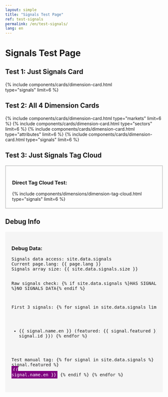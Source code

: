 ```yaml
---
layout: simple
title: "Signals Test Page"
ref: test-signals
permalink: /en/test-signals/
lang: en
---
```


# Signals Test Page

## Test 1: Just Signals Card

<div style="max-width: 400px; margin: 20px 0;">
{% include components/cards/dimension-card.html type="signals" limit=6 %}
</div>

## Test 2: All 4 Dimension Cards

<div style="display: grid; grid-template-columns: repeat(auto-fit, minmax(300px, 1fr)); gap: 20px; margin: 20px 0;">
{% include components/cards/dimension-card.html type="markets" limit=6 %}
{% include components/cards/dimension-card.html type="sectors" limit=6 %}
{% include components/cards/dimension-card.html type="attributes" limit=6 %}
{% include components/cards/dimension-card.html type="signals" limit=6 %}
</div>

## Test 3: Just Signals Tag Cloud

<div style="margin: 20px 0; padding: 20px; border: 2px solid #ccc;">
<h3>Direct Tag Cloud Test:</h3>
{% include components/dimensions/dimension-tag-cloud.html type="signals" limit=6 %}
</div>

## Debug Info

<div style="margin: 20px 0; padding: 20px; background: #f5f5f5;">
<h3>Debug Data:</h3>
<pre>
Signals data access: site.data.signals
Current page.lang: {{ page.lang }}
Signals array size: {{ site.data.signals.size }}

Raw signals check:
{% if site.data.signals %}HAS SIGNALS DATA{% else %}NO SIGNALS DATA{% endif %}

First 3 signals:
{% for signal in site.data.signals limit:3 %}
- {{ signal.name.en }} (featured: {{ signal.featured }}, id: {{ signal.id }})
{% endfor %}

Test manual tag:
{% for signal in site.data.signals %}
  {% if signal.featured %}
    <span style="background: purple; color: white; padding: 4px;">{{ signal.name.en }}</span>
  {% endif %}
{% endfor %}
</pre>
</div>
